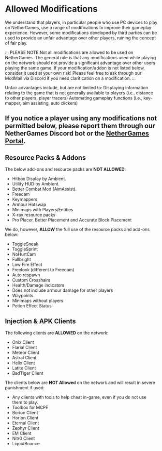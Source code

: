 # Allowed Modifications

We understand that players, in particular people who use PC devices to play on NetherGames, use a range of modifications to improve their gameplay experience. However, some modifications developed by third parties can be used to provide an unfair advantage over other players, ruining the concept of fair play.

::: PLEASE NOTE
Not all modifications are allowed to be used on NetherGames. The general rule is that any modifications used while playing on the network should not provide a significant advantage over other users playing the same game. If your modification/addon is not listed below, consider it used at your own risk! Please feel free to ask through our ModMail via Discord if you need clarification on a modification.
:::

Unfair advantages include, but are not limited to:
Displaying information relating to the game that is not generally available to players (i.e., distance to other players, player tracers)
Automating gameplay functions (i.e., key-mapper, aim assisting, auto clickers)

If you notice a player using any modifications not permitted below, please report them through our NetherGames Discord bot or the [NetherGames Portal](https://ngmc.co/request).
---

## Resource Packs & Addons
The below add-ons and resource packs are **NOT ALLOWED**:
- Hitbox Display by Ambient.
- Utility HUD by Ambient.
- Better Combat Mod (AimAssist).
- Freecam
- Keymappers
- Armour Hotswap
- Minimaps with Players/Entities
- X-ray resource packs
- Pro Placer, Better Placement and Accurate Block Placement

We do, however, **ALLOW** the full use of the resource packs and add-ons below:
- ToggleSneak
- ToggleSprint
- NoHurtCam
- Fullbright
- Low Fire Effect
- Freelook (different to Freecam)
- Auto respawn
- Custom Crosshairs
- Health/Damage indicators
 - Does not include armour damage for other players
- Waypoints
- Minimaps without players
- Potion Effect Status

## Injection & APK Clients
The following clients are **ALLOWED** on the network:
- Onix Client
- Flarial Client
- Meteor Client
- Astral Client
- Helix Client
- Latite Client
- BadTiger Client

The clients below are **NOT Allowed** on the network and will result in severe punishment if used:
- Any clients with tools to help cheat in-game, even if you do not use them to play.
- Toolbox for MCPE
- Borion Client
- Horion Client
- Eternal Client
- Zephyr Client
- EM Client
- Nitr0 Client
- LiquidBounce
